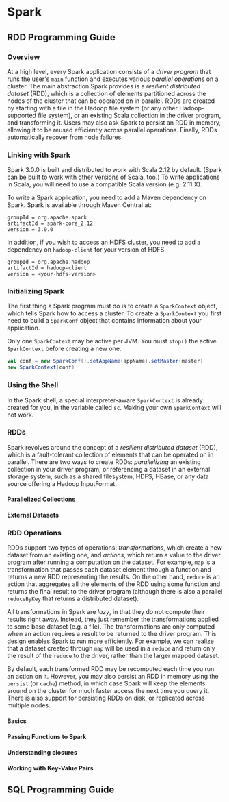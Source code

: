 # Spark

## RDD Programming Guide

### Overview

At a high level, every Spark application consists of a *driver program* that runs the user's `main` function and executes various *parallel operations* on a cluster.
The main abstraction Spark provides is a *resilient distributed dataset* (RDD), which is a collection of elements partitioned across the nodes of the cluster that can be operated on in parallel.
RDDs are created by starting with a file in the Hadoop file system (or any other Hadoop-supported file system), or an existing Scala collection in the driver program, and transforming it.
Users may also ask Spark to persist an RDD in memory, allowing it to be reused efficiently across parallel operations.
Finally, RDDs automatically recover from node failures.

### Linking with Spark

Spark 3.0.0 is built and distributed to work with Scala 2.12 by default.
(Spark can be built to work with other versions of Scala, too.)
To write applications in Scala, you will need to use a compatible Scala version (e.g. 2.11.X).

To write a Spark application, you need to add a Maven dependency on Spark.
Spark is available through Maven Central at:
```
groupId = org.apache.spark
artifactId = spark-core_2.12
version = 3.0.0
```
In addition, if you wish to access an HDFS cluster, you need to add a dependency on `hadoop-client` for your version of HDFS.
```
groupId = org.apache.hadoop
artifactId = hadoop-client
version = <your-hdfs-version>
```

### Initializing Spark

The first thing a Spark program must do is to create a `SparkContext` object, which tells Spark how to access a cluster.
To create a `SparkContext` you first need to build a `SparkConf` object that contains information about your application.

Only one `SparkContext` may be active per JVM.
You must `stop()` the active `SparkContext` before creating a new one.
```scala
val conf = new SparkConf().setAppName(appName).setMaster(master)
new SparkContext(conf)
```

### Using the Shell

In the Spark shell, a special interpreter-aware `SparkContext` is already created for you, in the variable called `sc`.
Making your own `SparkContext` will not work.

### RDDs

Spark revolves around the concept of a *resilient distributed dataset* (RDD), which is a fault-tolerant collection of elements that can be operated on in parallel.
There are two ways to create RDDs: *parallelizing* an existing collection in your driver program, or referencing a dataset in an external storage system, such as a shared filesystem, HDFS, HBase, or any data source offering a Hadoop InputFormat.

#### Parallelized Collections

#### External Datasets

### RDD Operations

RDDs support two types of operations: *transformations*, which create a new dataset from an existing one, and *actions*, which return a value to the driver program after running a computation on the dataset.
For example, `map` is a transformation that passes each dataset element through a function and returns a new RDD representing the results.
On the other hand, `reduce` is an action that aggregates all the elements of the RDD using some function and returns the final result to the driver program (although there is also a parallel `reduceByKey` that returns a distributed dataset).

All transformations in Spark are *lazy*, in that they do not compute their results right away.
Instead, they just remember the transformations applied to some base dataset (e.g. a file).
The transformations are only computed when an action requires a result to be returned to the driver program.
This design enables Spark to run more efficiently.
For example, we can realize that a dataset created through `map` will be used in a `reduce` and return only the result of the `reduce` to the driver, rather than the larger mapped dataset.

By default, each transformed RDD may be recomputed each time you run an action on it.
However, you may also persist an RDD in memory using the `persist` (or `cache`) method, in which case Spark will keep the elements around on the cluster for much faster access the next time you query it.
There is also support for persisting RDDs on disk, or replicated across multiple nodes.

#### Basics

#### Passing Functions to Spark

#### Understanding closures

#### Working with Key-Value Pairs

## SQL Programming Guide
